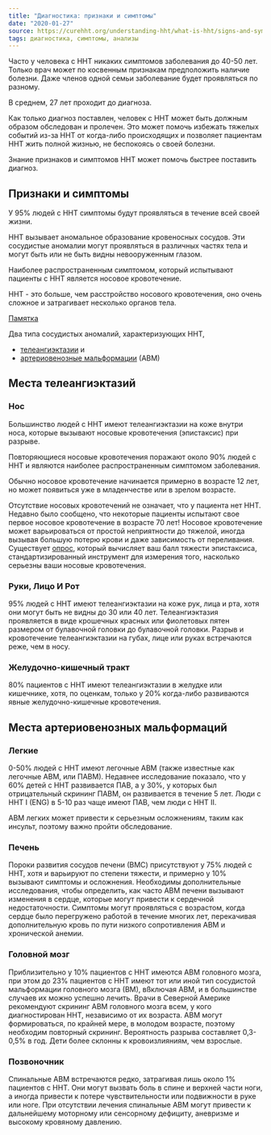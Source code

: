 ```yaml
---
title: "Диагностика: признаки и симптомы"
date: "2020-01-27"
source: https://curehht.org/understanding-hht/what-is-hht/signs-and-symptoms/
tags: диагностика, симптомы, анализы
---
```


Часто у человека с HHT никаких симптомов заболевания до 40-50 лет.
Только врач может по косвенным признакам предположить наличие болезни.
Даже членов одной семьи заболевание будет проявляться по разному.

В среднем, 27 лет проходит до диагноза.

Как только диагноз поставлен, человек с HHT 
может быть должным образом обследован и пролечен. 
Это может помочь избежать тяжелых событий из-за HHT от когда-либо происходящих
и позволяет пациентам HHT жить полной жизнью, не беспокоясь о своей болезни.
 
Знание признаков и симптомов HHT может помочь быстрее поставить диагноз.

## Признаки и симптомы
У 95% людей с HHT симптомы будут проявляться в течение всей своей жизни.

HHT вызывает аномальное образование кровеносных сосудов.
Эти сосудистые аномалии могут проявляться в различных частях тела и могут быть или не быть
видны невооруженным глазом.
 
Наиболее распространенным симптомом, который испытывают пациенты с HHT
является носовое кровотечение. 
  
HHT - это больше, чем расстройство носового кровотечения,
 оно очень сложное и затрагивает несколько органов тела.
 
[Памятка](https://curehht.org/wp-content/uploads/2019/05/FACT-SHEET-Diagnosis-and-Misdiagnosis.pdf)

Два типа сосудистых аномалий, характеризующих HHT, 
- [телеангиэктазии](https://ru.wikipedia.org/wiki/Телеангиэктазия) и 
- [артериовенозные мальформации](https://ru.wikipedia.org/wiki/Артериовенозная_мальформация) (АВМ)

## Места телеангиэктазий

### Нос
Большинство людей с HHT имеют телеангиэктазии на коже внутри носа, 
которые вызывают носовые кровотечения (эпистаксис) при разрыве.

Повторяющиеся носовые кровотечения поражают около 90% людей с HHT 
и являются наиболее распространенным симптомом заболевания.

Обычно носовое кровотечение начинается примерно в возрасте 12 лет,
но может появиться уже в младенчестве или в зрелом возрасте.

Отсутствие носовых кровотечений не означает, что у пациента нет HHT.
Недавно было сообщено, что некоторые пациенты испытают свое первое носовое кровотечение в возрасте 70 лет!
Носовое кровотечение может варьироваться от простой неприятности до тяжелой,
иногда вызывая большую потерю крови и даже зависимость от переливания. 
Существует [опрос](https://curehht.org/understanding-hht/diagnosis-treatment/nosebleed-severity-score/), который вычисляет ваш балл тяжести эпистаксиса, 
стандартизированный инструмент для измерения того, насколько серьезны ваши носовые кровотечения.

### Руки, Лицо И Рот
95% людей с HHT имеют телеангиэктазии на коже рук, лица и рта, хотя они могут быть не видны до 30 или 40 лет.
Телеангиэктазия проявляется в виде крошечных красных или фиолетовых пятен размером от булавочной головки до булавочной головки.
Разрыв и кровотечение телеангиэктазии на губах, лице или руках встречаются реже, чем в носу.

### Желудочно-кишечный тракт
80% пациентов с HHT имеют телеангиэктазии в желудке или кишечнике, хотя, по оценкам, 
только у 20% когда-либо развиваются явные желудочно-кишечные кровотечения.

## Места артериовенозных мальформаций

### Легкие
0-50% людей с HHT имеют легочные АВМ (также известные как легочные АВМ, или ПАВМ).
Недавнее исследование показало, что у 60% детей с HHT развивается ПАВ, а у 30%, 
у которых был отрицательный скрининг ПАВМ, он развивается в течение 5 лет.
Люди с HHT I (ENG) в 5-10 раз чаще имеют ПАВ, чем люди с HHT II.

АВМ легких может привести к серьезным осложнениям, таким как инсульт, поэтому важно пройти обследование.

### Печень
Пороки развития сосудов печени (ВМС) присутствуют у 75% людей с HHT, 
хотя и варьируют по степени тяжести, и примерно у 10% вызывают симптомы и осложнения.
Необходимы дополнительные исследования, чтобы определить, как часто АВМ печени вызывают
изменения в сердце, которые могут привести к сердечной недостаточности.
Симптомы могут проявляться с возрастом, когда сердце было перегружено работой в течение многих лет,
перекачивая дополнительную кровь по пути низкого сопротивления АВМ и хронической анемии.

### Головной мозг
Приблизительно у 10% пациентов с HHT имеются АВМ головного мозга, при этом до 23% пациентов с 
HHT имеют тот или иной тип сосудистой мальформации головного мозга (ВМ), вßключая АВМ, 
и в большинстве случаев их можно успешно лечить.
Врачи в Северной Америке рекомендуют скрининг АВМ головного мозга всем, у кого диагностирован HHT,
независимо от их возраста.
АВМ могут формироваться, по крайней мере, в молодом возрасте, поэтому необходим повторный скрининг.
Вероятность разрыва составляет 0,3-0,5% в год. Дети более склонны к кровоизлияниям, чем взрослые.

### Позвоночник
Спинальные АВМ встречаются редко, затрагивая лишь около 1% пациентов с HHT.
Они могут вызвать боль в спине и верхней части ноги, а иногда привести к потере 
чувствительности или подвижности в руке или ноге.
При отсутствии лечения спинальные АВМ могут привести к дальнейшему моторному или сенсорному дефициту,
аневризме и высокому кровяному давлению.
